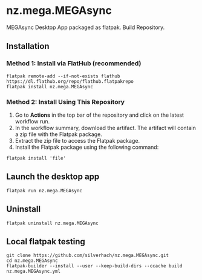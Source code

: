 # nz.mega.MEGAsync
MEGAsync Desktop App packaged as flatpak. 
Build Repository. 

## Installation

### Method 1: Install via FlatHub (recommended)

```
flatpak remote-add --if-not-exists flathub https://dl.flathub.org/repo/flathub.flatpakrepo
flatpak install nz.mega.MEGAsync
```

### Method 2: Install Using This Repository

1. Go to **Actions** in the top bar of the repository and click on the latest workflow run.
2. In the workflow summary, download the artifact. The artifact will contain a zip file with the Flatpak package.
3. Extract the zip file to access the Flatpak package.
4. Install the Flatpak package using the following command:
```
flatpak install 'file'
```

## Launch the desktop app

```
flatpak run nz.mega.MEGAsync
```

## Uninstall

```
flatpak uninstall nz.mega.MEGAsync
```

## Local flatpak testing

```
git clone https://github.com/silverhach/nz.mega.MEGAsync.git
cd nz.mega.MEGAsync
flatpak-builder --install --user --keep-build-dirs --ccache build nz.mega.MEGAsync.yml
```
